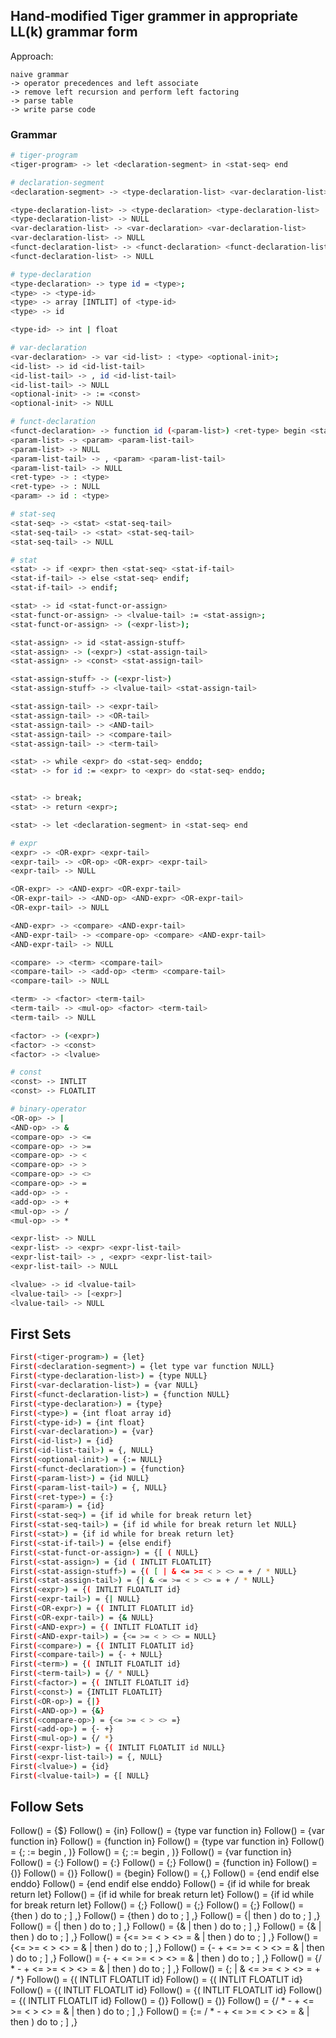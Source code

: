 ## Hand-modified Tiger grammer in appropriate LL(k) grammar form

Approach:

```
naive grammar
-> operator precedences and left associate
-> remove left recursion and perform left factoring
-> parse table
-> write parse code
```

### Grammar

```bash
# tiger-program
<tiger-program> -> let <declaration-segment> in <stat-seq> end

# declaration-segment
<declaration-segment> -> <type-declaration-list> <var-declaration-list> <funct-declaration-list>

<type-declaration-list> -> <type-declaration> <type-declaration-list>
<type-declaration-list> -> NULL
<var-declaration-list> -> <var-declaration> <var-declaration-list>
<var-declaration-list> -> NULL
<funct-declaration-list> -> <funct-declaration> <funct-declaration-list>
<funct-declaration-list> -> NULL 

# type-declaration
<type-declaration> -> type id = <type>;
<type> -> <type-id>
<type> -> array [INTLIT] of <type-id>
<type> -> id

<type-id> -> int | float

# var-declaration
<var-declaration> -> var <id-list> : <type> <optional-init>;
<id-list> -> id <id-list-tail>
<id-list-tail> -> , id <id-list-tail>
<id-list-tail> -> NULL
<optional-init> -> := <const>
<optional-init> -> NULL

# funct-declaration
<funct-declaration> -> function id (<param-list>) <ret-type> begin <stat-seq> end;
<param-list> -> <param> <param-list-tail>
<param-list> -> NULL
<param-list-tail> -> , <param> <param-list-tail>
<param-list-tail> -> NULL
<ret-type> -> : <type>
<ret-type> -> : NULL
<param> -> id : <type>

# stat-seq
<stat-seq> -> <stat> <stat-seq-tail>
<stat-seq-tail> -> <stat> <stat-seq-tail>
<stat-seq-tail> -> NULL

# stat
<stat> -> if <expr> then <stat-seq> <stat-if-tail>
<stat-if-tail> -> else <stat-seq> endif;
<stat-if-tail> -> endif;

<stat> -> id <stat-funct-or-assign>
<stat-funct-or-assign> -> <lvalue-tail> := <stat-assign>;
<stat-funct-or-assign> -> (<expr-list>);

<stat-assign> -> id <stat-assign-stuff>
<stat-assign> -> (<expr>) <stat-assign-tail>
<stat-assign> -> <const> <stat-assign-tail>

<stat-assign-stuff> -> (<expr-list>)
<stat-assign-stuff> -> <lvalue-tail> <stat-assign-tail>

<stat-assign-tail> -> <expr-tail>
<stat-assign-tail> -> <OR-tail>
<stat-assign-tail> -> <AND-tail>
<stat-assign-tail> -> <compare-tail>
<stat-assign-tail> -> <term-tail>

<stat> -> while <expr> do <stat-seq> enddo;
<stat> -> for id := <expr> to <expr> do <stat-seq> enddo;


<stat> -> break;
<stat> -> return <expr>;

<stat> -> let <declaration-segment> in <stat-seq> end

# expr
<expr> -> <OR-expr> <expr-tail>
<expr-tail> -> <OR-op> <OR-expr> <expr-tail>
<expr-tail> -> NULL

<OR-expr> -> <AND-expr> <OR-expr-tail>
<OR-expr-tail> -> <AND-op> <AND-expr> <OR-expr-tail>
<OR-expr-tail> -> NULL

<AND-expr> -> <compare> <AND-expr-tail>
<AND-expr-tail> -> <compare-op> <compare> <AND-expr-tail>
<AND-expr-tail> -> NULL

<compare> -> <term> <compare-tail>
<compare-tail> -> <add-op> <term> <compare-tail>
<compare-tail> -> NULL

<term> -> <factor> <term-tail>
<term-tail> -> <mul-op> <factor> <term-tail>
<term-tail> -> NULL

<factor> -> (<expr>)
<factor> -> <const>
<factor> -> <lvalue>

# const
<const> -> INTLIT
<const> -> FLOATLIT

# binary-operator
<OR-op> -> |
<AND-op> -> &
<compare-op> -> <=
<compare-op> -> >=
<compare-op> -> <
<compare-op> -> >
<compare-op> -> <>
<compare-op> -> =
<add-op> -> -
<add-op> -> +
<mul-op> -> /
<mul-op> -> *

<expr-list> -> NULL
<expr-list> -> <expr> <expr-list-tail>
<expr-list-tail> -> , <expr> <expr-list-tail>
<expr-list-tail> -> NULL

<lvalue> -> id <lvalue-tail>
<lvalue-tail> -> [<expr>]
<lvalue-tail> -> NULL
```

## First Sets

```bash
First(<tiger-program>) = {let}
First(<declaration-segment>) = {let type var function NULL}
First(<type-declaration-list>) = {type NULL}
First(<var-declaration-list>) = {var NULL}
First(<funct-declaration-list>) = {function NULL}
First(<type-declaration>) = {type}
First(<type>) = {int float array id}
First(<type-id>) = {int float}
First(<var-declaration>) = {var}
First(<id-list>) = {id}
First(<id-list-tail>) = {, NULL}
First(<optional-init>) = {:= NULL}
First(<funct-declaration>) = {function}
First(<param-list>) = {id NULL}
First(<param-list-tail>) = {, NULL}
First(<ret-type>) = {:}
First(<param>) = {id}
First(<stat-seq>) = {if id while for break return let}
First(<stat-seq-tail>) = {if id while for break return let NULL}
First(<stat>) = {if id while for break return let}
First(<stat-if-tail>) = {else endif}
First(<stat-funct-or-assign>) = {[ ( NULL}
First(<stat-assign>) = {id ( INTLIT FLOATLIT}
First(<stat-assign-stuff>) = {( [ | & <= >= < > <> = + / * NULL}
First(<stat-assign-tail>) = {| & <= >= < > <> = + / * NULL}
First(<expr>) = {( INTLIT FLOATLIT id}
First(<expr-tail>) = {| NULL}
First(<OR-expr>) = {( INTLIT FLOATLIT id}
First(<OR-expr-tail>) = {& NULL}
First(<AND-expr>) = {( INTLIT FLOATLIT id}
First(<AND-expr-tail>) = {<= >= < > <> = NULL}
First(<compare>) = {( INTLIT FLOATLIT id}
First(<compare-tail>) = {- + NULL}
First(<term>) = {( INTLIT FLOATLIT id}
First(<term-tail>) = {/ * NULL}
First(<factor>) = {( INTLIT FLOATLIT id}
First(<const>) = {INTLIT FLOATLIT}
First(<OR-op>) = {|}
First(<AND-op>) = {&}
First(<compare-op>) = {<= >= < > <> =}
First(<add-op>) = {- +}
First(<mul-op>) = {/ *}
First(<expr-list>) = {( INTLIT FLOATLIT id NULL}
First(<expr-list-tail>) = {, NULL}
First(<lvalue>) = {id}
First(<lvalue-tail>) = {[ NULL}
```

## Follow Sets

Follow(<tiger-program>) = {$}
Follow(<declaration-segment>) = {in}
Follow(<type-declaration-list>) = {type var function in}
Follow(<var-declaration-list>) = {var function in}
Follow(<funct-declaration-list>) = {function in}
Follow(<type-declaration>) = {type var function in}
Follow(<type>) = {; := begin , )}
Follow(<type-id>) = {; := begin , )}
Follow(<var-declaration>) = {var function in}
Follow(<id-list>) = {:}
Follow(<id-list-tail>) = {:}
Follow(<optional-init>) = {;}
Follow(<funct-declaration>) = {function in}
Follow(<param-list>) = {)}
Follow(<param-list-tail>) = {)}
Follow(<ret-type>) = {begin}
Follow(<param>) = {,}
Follow(<stat-seq>) = {end endif else enddo}
Follow(<stat-seq-tail>) = {end endif else enddo}
Follow(<stat>) = {if id while for break return let}
Follow(<stat-if-tail>) = {if id while for break return let}
Follow(<stat-funct-or-assign>) = {if id while for break return let}
Follow(<stat-assign>) = {;}
Follow(<stat-assign-stuff>) = {;}
Follow(<stat-assign-tail>) = {;}
Follow(<expr>) = {then ) do to ; ] ,}
Follow(<expr-tail>) = {then ) do to ; ] ,}
Follow(<OR-expr>) = {| then ) do to ; ] ,}
Follow(<OR-expr-tail>) = {| then ) do to ; ] ,}
Follow(<AND-expr>) = {& | then ) do to ; ] ,}
Follow(<AND-expr-tail>) = {& | then ) do to ; ] ,}
Follow(<compare>) = {<= >= < > <> = & | then ) do to ; ] ,}
Follow(<compare-tail>) = {<= >= < > <> = & | then ) do to ; ] ,}
Follow(<term>) = {- + <= >= < > <> = & | then ) do to ; ] ,}
Follow(<term-tail>) = {- + <= >= < > <> = & | then ) do to ; ] ,}
Follow(<factor>) = {/ * - + <= >= < > <> = & | then ) do to ; ] ,}
Follow(<const>) = {; | & <= >= < > <> = + / *}
Follow(<OR-op>) = {( INTLIT FLOATLIT id}
Follow(<AND-op>) = {( INTLIT FLOATLIT id}
Follow(<compare-op>) = {( INTLIT FLOATLIT id}
Follow(<add-op>) = {( INTLIT FLOATLIT id}
Follow(<mul-op>) = {( INTLIT FLOATLIT id}
Follow(<expr-list>) = {)}
Follow(<expr-list-tail>) = {)}
Follow(<lvalue>) = {/ * - + <= >= < > <> = & | then ) do to ; ] ,}
Follow(<lvalue-tail>) = {:= / * - + <= >= < > <> = & | then ) do to ; ] ,}
```